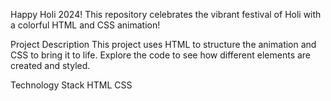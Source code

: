 Happy Holi 2024!
This repository celebrates the vibrant festival of Holi with a colorful HTML and CSS animation!

Project Description
This project uses HTML to structure the animation and CSS to bring it to life. Explore the code to see how different elements are created and styled.

Technology Stack
HTML
CSS
